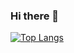 ### Hi there 👋

[![Top Langs](https://github-readme-stats.vercel.app/api/top-langs/?username=mateus228leal&layout=compact)](https://github.com/anuraghazra/github-readme-stats)
<!--
**mateus228leal/mateus228leal** is a ✨ _special_ ✨ repository because its `README.md` (this file) appears on your GitHub profile.

Here are some ideas to get you started:

- 🔭 I’m currently working on ...
- 🌱 I’m currently learning ...
- 👯 I’m looking to collaborate on ...
- 🤔 I’m looking for help with ...
- 💬 Ask me about ...
- 📫 How to reach me: ...
- 😄 Pronouns: ...
- ⚡ Fun fact: ...
-->
